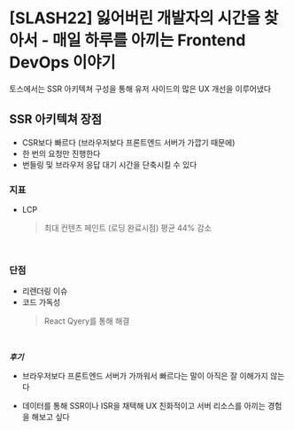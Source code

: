 # [SLASH22] 잃어버린 개발자의 시간을 찾아서 - 매일 하루를 아끼는 Frontend DevOps 이야기

토스에서는 SSR 아키텍쳐 구성을 통해 유저 사이드의 많은 UX 개선을 이루어냈다

## SSR 아키텍쳐 장점

- CSR보다 빠르다 (브라우저보다 프론트엔드 서버가 가깝기 때문에)
- 한 번의 요청만 진행한다
- 번들링 및 브라우저 응답 대기 시간을 단축시킬 수 있다

### 지표

- LCP
  > 최대 컨텐츠 페인트 (로딩 완료시점) 평균 44% 감소

<br>

### 단점

- 리렌더링 이슈
- 코드 가독성
  > React Qyery를 통해 해결

<br>

**_후기_**

- 브라우저보다 프론트엔드 서버가 가까워서 빠르다는 말이 아직은 잘 이해가지 않는다<br>

- 데이터를 통해 SSR이나 ISR을 채택해 UX 친화적이고 서버 리소스를 아끼는 경험을 해보고 싶다
